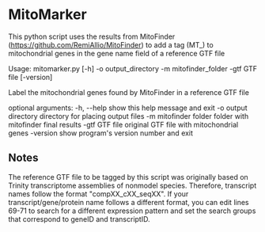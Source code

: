 # MitoMarker

This python script uses the results from MitoFinder (https://github.com/RemiAllio/MitoFinder) to add a tag (MT_) to mitochondrial
genes in the gene name field of a reference GTF file
 
Usage: mitomarker.py [-h] -o output_directory -m mitofinder_folder -gtf GTF file [-version]

Label the mitochondrial genes found by MitoFinder in a reference GTF file

optional arguments:
  -h, --help            show this help message and exit
  -o output directory   directory for placing output files
  -m mitofinder folder  folder with mitofinder final results
  -gtf GTF file         original GTF file with mitochondrial genes
  -version              show program's version number and exit

 
 
## Notes

The reference GTF file to be tagged by this script was originally based on Trinity transcriptome assemblies of nonmodel species.
Therefore, transcript names follow the format "compXX_cXX_seqXX". If your transcript/gene/protein name follows a different format,
you can edit lines 69-71 to search for a different expression pattern and set the search groups that correspond to geneID and
transcriptID.